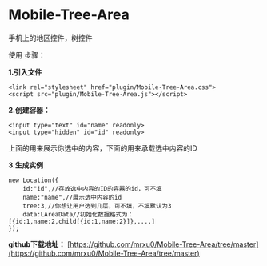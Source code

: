 # Mobile-Tree-Area
手机上的地区控件，树控件
 
使用 步骤：

**1.引入文件**

```
<link rel="stylesheet" href="plugin/Mobile-Tree-Area.css">
<script src="plugin/Mobile-Tree-Area.js"></script>
```

**2.创建容器：**

```
<input type="text" id="name" readonly>
<input type="hidden" id="id" readonly>
```
上面的用来展示你选中的内容，下面的用来承载选中内容的ID

**3.生成实例**

```
new Location({
	id:"id",//存放选中内容的ID的容器的id，可不填
    name:"name",//展示选中内容的id
    tree:3,//你想让用户选到几层，可不填，不填默认为3
    data:LAreaData//初始化数据格式为：[{id:1,name:2,child[{id:1,name:2}]},....]
});
```


**github下载地址：**
[https://github.com/mrxu0/Mobile-Tree-Area/tree/master](https://github.com/mrxu0/Mobile-Tree-Area/tree/master)